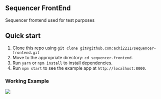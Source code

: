 

## Sequencer FrontEnd
Sequencer frontend used for test purposes


## Quick start

1. Clone this repo using `git clone git@github.com:achi2211/sequencer-frontend.git`
2. Move to the appropriate directory: `cd sequencer-frontend`.<br />
3. Run `yarn` or `npm install` to install dependencies.<br />
4. Run `npm start` to see the example app at `http://localhost:8000`.

### Working Example

![](http://g.recordit.co/duo2mkN8Ky.gif)





